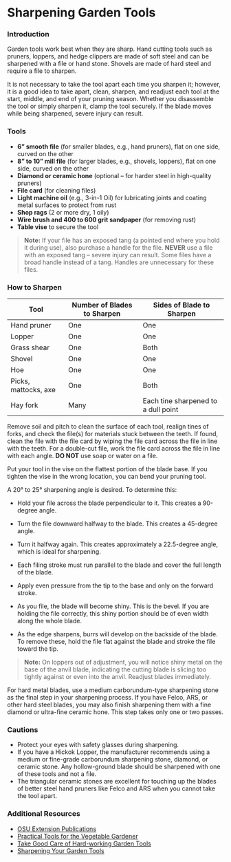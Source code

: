 # Sharpening Garden Tools

### Introduction

Garden tools work best when they are sharp. Hand cutting tools such as pruners, loppers, and hedge clippers are made of soft steel and can be sharpened with a file or hand stone. Shovels are made of hard steel and require a file to sharpen.

It is not necessary to take the tool apart each time you sharpen it; however, it is a good idea to take apart, clean, sharpen, and readjust each tool at the start, middle, and end of your pruning season. Whether you disassemble the tool or simply sharpen it, clamp the tool securely. If the blade moves while being sharpened, severe injury can result.

### Tools

- **6” smooth file** (for smaller blades, e.g., hand pruners), flat on one side, curved on the other
- **8” to 10” mill file** (for larger blades, e.g., shovels, loppers), flat on one side, curved on the other
- **Diamond or ceramic hone** (optional – for harder steel in high-quality pruners)
- **File card** (for cleaning files)
- **Light machine oil** (e.g., 3-in-1 Oil) for lubricating joints and coating metal surfaces to protect from rust
- **Shop rags** (2 or more dry, 1 oily)
- **Wire brush and 400 to 600 grit sandpaper** (for removing rust)
- **Table vise** to secure the tool

> **Note:** If your file has an exposed tang (a pointed end where you hold it during use), also purchase a handle for the file. **NEVER** use a file with an exposed tang – severe injury can result. Some files have a broad handle instead of a tang. Handles are unnecessary for these files.

### How to Sharpen


| Tool                | Number of Blades to Sharpen | Sides of Blade to Sharpen                |
|---------------------|-----------------------------|------------------------------------------|
| Hand pruner         | One                         | One                                      |
| Lopper              | One                         | One                                      |
| Grass shear         | One                         | Both                                     |
| Shovel              | One                         | One                                      |
| Hoe                 | One                         | One                                      |
| Picks, mattocks, axe| One                         | Both                                     |
| Hay fork            | Many                        | Each tine sharpened to a dull point      |


Remove soil and pitch to clean the surface of each tool, realign tines of forks, and check the file(s) for materials stuck between the teeth. If found, clean the file with the file card by wiping the file card across the file in line with the teeth. For a double-cut file, work the file card across the file in line with each angle. **DO NOT** use soap or water on a file.


Put your tool in the vise on the flattest portion of the blade base. If you tighten the vise in the wrong location, you can bend your pruning tool.


A 20° to 25° sharpening angle is desired. To determine this:

- Hold your file across the blade perpendicular to it. This creates a 90-degree angle.
- Turn the file downward halfway to the blade. This creates a 45-degree angle.
- Turn it halfway again. This creates approximately a 22.5-degree angle, which is ideal for sharpening.


- Each filing stroke must run parallel to the blade and cover the full length of the blade.
- Apply even pressure from the tip to the base and only on the forward stroke.
- As you file, the blade will become shiny. This is the bevel. If you are holding the file correctly, this shiny portion should be of even width along the whole blade.
- As the edge sharpens, burrs will develop on the backside of the blade. To remove these, hold the file flat against the blade and stroke the file toward the tip.

> **Note:** On loppers out of adjustment, you will notice shiny metal on the base of the anvil blade, indicating the cutting blade is slicing too tightly against or even into the anvil. Readjust blades immediately.


For hard metal blades, use a medium carborundum-type sharpening stone as the final step in your sharpening process. If you have Felco, ARS, or other hard steel blades, you may also finish sharpening them with a fine diamond or ultra-fine ceramic hone. This step takes only one or two passes.

### Cautions

- Protect your eyes with safety glasses during sharpening.
- If you have a Hickok Lopper, the manufacturer recommends using a medium or fine-grade carborundum sharpening stone, diamond, or ceramic stone. Any hollow-ground blade should be sharpened with one of these tools and not a file.
- The triangular ceramic stones are excellent for touching up the blades of better steel hand pruners like Felco and ARS when you cannot take the tool apart.

### Additional Resources

- [OSU Extension Publications](https://catalog.extension.oregonstate.edu)
- [Practical Tools for the Vegetable Gardener](http://extension.oregonstate.edu/gardening/practical-tools-vegetable-gardener)
- [Take Good Care of Hard-working Garden Tools](http://extension.oregonstate.edu/gardening/take-good-care-hard-working-garden-tools)
- [Sharpening Your Garden Tools](http://extension.oregonstate.edu/benton/sites/default/files/sharpgdn_insights2012.pdf)
